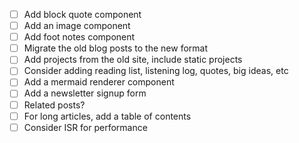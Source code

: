 - [ ] Add block quote component
- [ ] Add an image component
- [ ] Add foot notes component
- [ ] Migrate the old blog posts to the new format
- [ ] Add projects from the old site, include static projects
- [ ] Consider adding reading list, listening log, quotes, big ideas, etc
- [ ] Add a mermaid renderer component
- [ ] Add a newsletter signup form
- [ ] Related posts?
- [ ] For long articles, add a table of contents
- [ ] Consider ISR for performance
